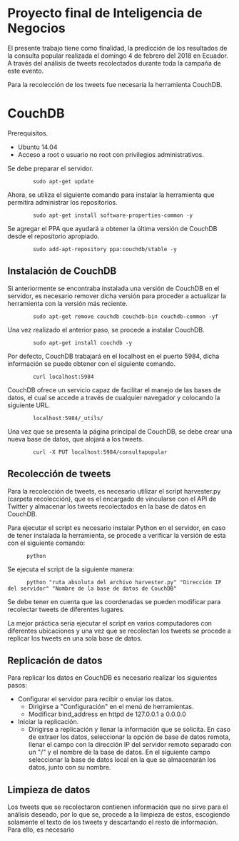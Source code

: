 <h1> Proyecto final de Inteligencia de Negocios</h1>
El presente trabajo tiene como finalidad, la predicción de los resultados de la consulta popular realizada el domingo 4 de febrero del 2018 en Ecuador. A través del análisis de tweets recolectados durante toda la campaña de este evento. 

Para la recolección de los tweets fue necesaria la herramienta CouchDB.
# CouchDB
Prerequisitos.
  - Ubuntu 14.04
  - Acceso a root o usuario no root con privilegios administrativos.
  
Se debe preparar el servidor.

            sudo apt-get update

Ahora, se utiliza el siguiente comando para instalar la herramienta que permitira administrar los repositorios.

            sudo apt-get install software-properties-common -y
            
Se agregar el PPA que ayudará a obtener la última versión de CouchDB desde el repositorio apropiado.
            
            sudo add-apt-repository ppa:couchdb/stable -y
            
<h2> Instalación de CouchDB </h2>
Si anteriormente se encontraba instalada una versión de CouchDB en el servidor, es necesario remover dicha versión para proceder a actualizar la herramienta con la versión más reciente.

            sudo apt-get remove couchdb couchdb-bin couchdb-common -yf
            
Una vez realizado el anterior paso, se procede a instalar CouchDB.

            sudo apt-get install couchdb -y
            
Por defecto, CouchDB trabajará en el localhost en el puerto 5984, dicha información se puede obtener con el siguiente comando.

            curl localhost:5984
            
CouchDB ofrece un servicio capaz de facilitar el manejo de las bases de datos, el cual se accede a través de cualquier navegador y colocando la siguiente URL.
            
            localhost:5984/_utils/
            
Una vez que se presenta la página principal de CouchDB, se debe crear una nueva base de datos, que alojará a los tweets. 

            curl -X PUT localhost:5984/consultapopular
            
<h2> Recolección de tweets </h2>

Para la recolección de tweets, es necesario utilizar el script harvester.py (carpeta recolección), que es el encargado de vincularse con el API de Twitter y almacenar los tweets recolectados en la base de datos en CouchDB.

Para ejecutar el script es necesario instalar Python en el servidor, en caso de tener instalada la herramienta, se procede a verificar la versión de esta con el siguiente comando:

          python
          
Se ejecuta el script de la siguiente manera:

          python "ruta absoluta del archivo harvester.py" "Dirección IP del servidor" "Nombre de la base de datos de CouchDB"

Se debe tener en cuenta que las coordenadas se pueden modificar para recolectar tweets de diferentes lugares.

La mejor práctica sería ejecutar el script en varios computadores con diferentes ubicaciones y una vez que se recolectan los tweets se procede a replicar los tweets en una sola base de datos.

<h2> Replicación de datos</h2>

Para replicar los datos en CouchDB es necesario realizar los siguientes pasos: 
  - Configurar el servidor para recibir o enviar los datos.
      - Dirigirse a "Configuración" en el menú de herramientas.
      - Modificar bind_address en httpd de 127.0.0.1 a 0.0.0.0
  - Iniciar la replicación.
      - Dirigirse a replicación y llenar la información que se solicita.
        En caso de extraer los datos, seleccionar la opción de base de datos remota, llenar el campo con la dirección IP del servidor remoto separado con un "/" y el nombre de la base de datos. En el siguiente campo seleccionar la base de datos local en la que se almacenarán los datos, junto con su nombre.
        
<h2> Limpieza de datos </h2>
Los tweets que se recolectaron contienen información que no sirve para el análisis deseado, por lo que se, procede a la limpieza de estos, escogiendo solamente el texto de los tweets y descartando el resto de información.
Para ello, es necesario 

            

